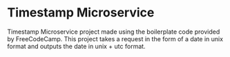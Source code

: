 # Timestamp Microservice

Timestamp Microservice project made using the boilerplate code provided by FreeCodeCamp. This project takes a request in the form of a date in unix format and outputs the date in unix + utc format. 
